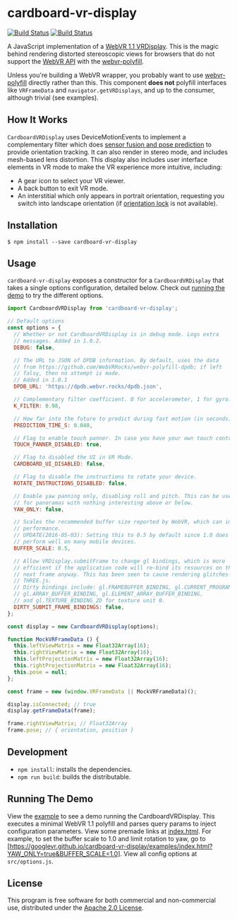 # cardboard-vr-display

[![Build Status](http://img.shields.io/travis/googlevr/cardboard-vr-display.svg?style=flat-square)](https://travis-ci.org/googlevr/cardboard-vr-display)
[![Build Status](http://img.shields.io/npm/v/cardboard-vr-display.svg?style=flat-square)](https://www.npmjs.org/package/cardboard-vr-display)

A JavaScript implementation of a [WebVR 1.1 VRDisplay][VRDisplay]. This is the magic
behind rendering distorted stereoscopic views for browsers that do not support the [WebVR API]
with the [webvr-polyfill].

Unless you're building a WebVR wrapper, you probably want to use [webvr-polyfill] directly
rather than this. This component **does not** polyfill interfaces like `VRFrameData` and
`navigator.getVRDisplays`, and up to the consumer, although trivial (see examples).

## How It Works

`CardboardVRDisplay` uses DeviceMotionEvents to implement a complementary
filter which does [sensor fusion and pose prediction][fusion] to provide
orientation tracking. It can also render in stereo mode, and includes mesh-based
lens distortion. This display also includes user interface elements in VR mode
to make the VR experience more intuitive, including:

- A gear icon to select your VR viewer.
- A back button to exit VR mode.
- An interstitial which only appears in portrait orientation, requesting you switch
  into landscape orientation (if [orientation lock][ol] is not available).

[fusion]: http://smus.com/sensor-fusion-prediction-webvr/
[ol]: https://www.w3.org/TR/screen-orientation/

## Installation

```
$ npm install --save cardboard-vr-display
```

## Usage

`cardboard-vr-display` exposes a constructor for a `CardboardVRDisplay` that takes
a single options configuration, detailed below. Check out [running the demo](#running-the-demo)
to try the different options.

```js
import CardboardVRDisplay from 'cardboard-vr-display';

// Default options
const options = {
  // Whether or not CardboardVRDisplay is in debug mode. Logs extra
  // messages. Added in 1.0.2.
  DEBUG: false,

  // The URL to JSON of DPDB information. By default, uses the data
  // from https://github.com/WebVRRocks/webvr-polyfill-dpdb; if left
  // falsy, then no attempt is made.
  // Added in 1.0.1
  DPDB_URL: 'https://dpdb.webvr.rocks/dpdb.json',

  // Complementary filter coefficient. 0 for accelerometer, 1 for gyro.
  K_FILTER: 0.98,

  // How far into the future to predict during fast motion (in seconds).
  PREDICTION_TIME_S: 0.040,

  // Flag to enable touch panner. In case you have your own touch controls.
  TOUCH_PANNER_DISABLED: true,

  // Flag to disabled the UI in VR Mode.
  CARDBOARD_UI_DISABLED: false,

  // Flag to disable the instructions to rotate your device.
  ROTATE_INSTRUCTIONS_DISABLED: false,

  // Enable yaw panning only, disabling roll and pitch. This can be useful
  // for panoramas with nothing interesting above or below.
  YAW_ONLY: false,

  // Scales the recommended buffer size reported by WebVR, which can improve
  // performance.
  // UPDATE(2016-05-03): Setting this to 0.5 by default since 1.0 does not
  // perform well on many mobile devices.
  BUFFER_SCALE: 0.5,

  // Allow VRDisplay.submitFrame to change gl bindings, which is more
  // efficient if the application code will re-bind its resources on the
  // next frame anyway. This has been seen to cause rendering glitches with
  // THREE.js.
  // Dirty bindings include: gl.FRAMEBUFFER_BINDING, gl.CURRENT_PROGRAM,
  // gl.ARRAY_BUFFER_BINDING, gl.ELEMENT_ARRAY_BUFFER_BINDING,
  // and gl.TEXTURE_BINDING_2D for texture unit 0.
  DIRTY_SUBMIT_FRAME_BINDINGS: false,
};

const display = new CardboardVRDisplay(options);

function MockVRFrameData () {
  this.leftViewMatrix = new Float32Array(16);
  this.rightViewMatrix = new Float32Array(16);
  this.leftProjectionMatrix = new Float32Array(16);
  this.rightProjectionMatrix = new Float32Array(16);
  this.pose = null;
};

const frame = new (window.VRFrameData || MockVRFrameData)();

display.isConnected; // true
display.getFrameData(frame);

frame.rightViewMatrix; // Float32Array
frame.pose; // { orientation, position }
```

## Development

* `npm install`: installs the dependencies.
* `npm run build`: builds the distributable.

## Running The Demo

View the [example] to see a demo running the CardboardVRDisplay. This executes
a minimal WebVR 1.1 polyfill and parses query params to inject configuration parameters.
View some premade links at [index.html]. For example, to set the buffer scale to 1.0
and limit rotation to yaw, go to [https://googlevr.github.io/cardboard-vr-display/examples/index.html?YAW_ONLY=true&BUFFER_SCALE=1.0].
View all config options at `src/options.js`.

## License

This program is free software for both commercial and non-commercial use,
distributed under the [Apache 2.0 License](LICENSE).

[VRDisplay]: https://w3c.github.io/webvr/spec/1.1/#interface-vrdisplay
[WebVR API 1.1]: https://w3c.github.io/webvr/spec/1.1
[WebVR API]: https://w3c.github.io/webvr/spec/latest
[webvr-polyfill]: https://github.com/googlevr/webvr-polyfill
[example]: https://googlevr.github.io/cardboard-vr-display/examples
[index.html]: https://googlevr.github.io/cardboard-vr-display
